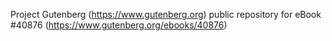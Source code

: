 Project Gutenberg (https://www.gutenberg.org) public repository for eBook #40876 (https://www.gutenberg.org/ebooks/40876)
